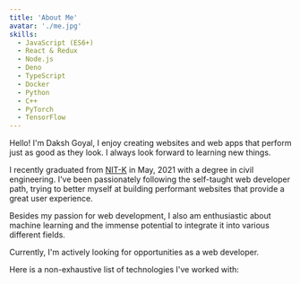 ```yaml
---
title: 'About Me'
avatar: './me.jpg'
skills:
  - JavaScript (ES6+)
  - React & Redux
  - Node.js
  - Deno
  - TypeScript
  - Docker
  - Python
  - C++
  - PyTorch
  - TensorFlow
---
```


Hello! I'm Daksh Goyal, I enjoy creating websites and web apps that perform just as good as they look. I always look forward to learning new things.

I recently graduated from [NIT-K](https://www.nitk.ac.in) in May, 2021 with a degree in civil engineering. I've been passionately following the self-taught web developer path, trying to better myself at building performant websites that provide a great user experience.

Besides my passion for web development, I also am enthusiastic about machine learning and the immense potential to integrate it into various different fields.

Currently, I'm actively looking for opportunities as a web developer.

Here is a non-exhaustive list of technologies I've worked with:
